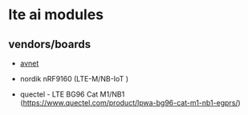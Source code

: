 # lte ai modules

## vendors/boards
* [avnet](./avnet.md)

* nordik  nRF9160 (LTE-M/NB-IoT )

* quectel -  LTE BG96 Cat M1/NB1 (https://www.quectel.com/product/lpwa-bg96-cat-m1-nb1-egprs/)